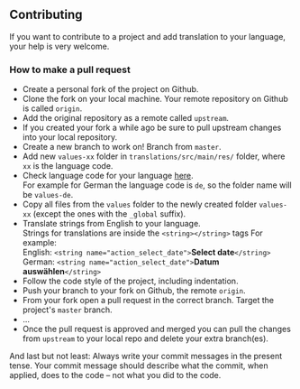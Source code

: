 ## Contributing

If you want to contribute to a project and add translation to your language, your help is very welcome.

### How to make a pull request

- Create a personal fork of the project on Github.
- Clone the fork on your local machine. Your remote repository on Github is called `origin`.
- Add the original repository as a remote called `upstream`.
- If you created your fork a while ago be sure to pull upstream changes into your local repository.
- Create a new branch to work on! Branch from `master`.
- Add new `values-xx` folder in `translations/src/main/res/` folder, where `xx` is the language code.
- Check language code for your language [here](https://support.google.com/googleplay/android-developer/table/4419860?hl=en).<br>
  For example for German the language code is `de`, so the folder name will be `values-de`.
- Copy all files from the `values` folder to the newly created folder `values-xx` (except the ones with the `_global` suffix).
- Translate strings from English to your language.<br>
  Strings for translations are inside the `<string></string>` tags
  For example:<br>
  English: `<string name="action_select_date">`**Select date**`</string>`<br>
  German: `<string name="action_select_date">`**Datum auswählen**`</string>`<br>
- Follow the code style of the project, including indentation.
- Push your branch to your fork on Github, the remote `origin`.
- From your fork open a pull request in the correct branch. Target the project's `master` branch.
- ...
- Once the pull request is approved and merged you can pull the changes from `upstream` to your local repo and delete your extra branch(es).

And last but not least: Always write your commit messages in the present tense. Your commit message should describe what the commit, when applied, does to the code – not what you did to the code.
